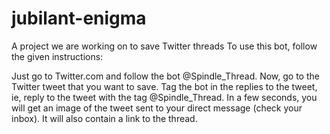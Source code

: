 # jubilant-enigma
A project we are working on to save Twitter threads 
To use this bot, follow the given instructions:

Just go to Twitter.com and follow the bot @Spindle_Thread.
Now, go to the Twitter tweet that you want to save.
Tag the bot in the replies to the tweet, ie, reply to the tweet with the tag @Spindle_Thread.
In a few seconds, you will get an image of the tweet sent to your direct message (check your inbox). It will also contain a link to the thread.

